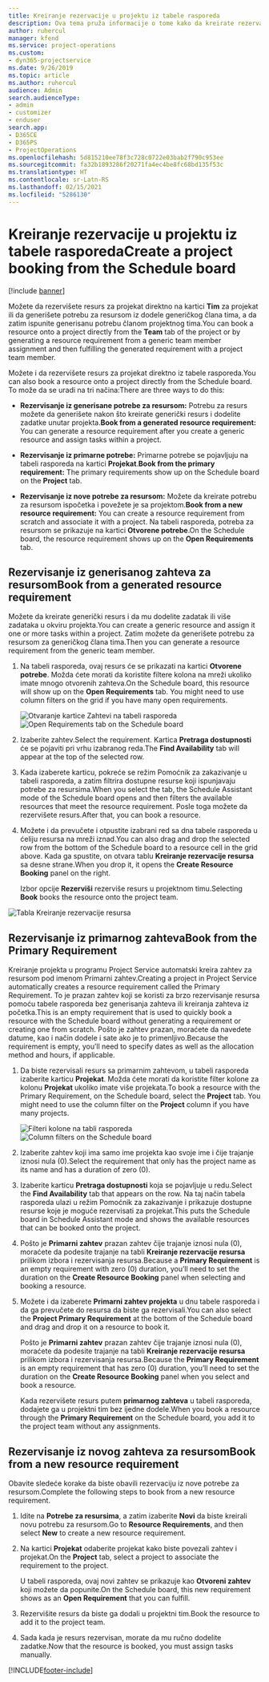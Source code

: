 ```yaml
---
title: Kreiranje rezervacije u projektu iz tabele rasporeda
description: Ova tema pruža informacije o tome kako da kreirate rezervaciju u projektu na tabeli rasporeda.
author: ruhercul
manager: kfend
ms.service: project-operations
ms.custom:
- dyn365-projectservice
ms.date: 9/26/2019
ms.topic: article
ms.author: ruhercul
audience: Admin
search.audienceType:
- admin
- customizer
- enduser
search.app:
- D365CE
- D365PS
- ProjectOperations
ms.openlocfilehash: 5d815210ee78f3c728c0722e03bab2f790c953ee
ms.sourcegitcommit: fa32b1893286f20271fa4ec4be8fc68bd135f53c
ms.translationtype: HT
ms.contentlocale: sr-Latn-RS
ms.lasthandoff: 02/15/2021
ms.locfileid: "5286130"
---
```

# <a name="create-a-project-booking-from-the-schedule-board"></a><span data-ttu-id="887e9-103">Kreiranje rezervacije u projektu iz tabele rasporeda</span><span class="sxs-lookup"><span data-stu-id="887e9-103">Create a project booking from the Schedule board</span></span>

[!include [banner](../includes/psa-now-project-operations.md)]

<span data-ttu-id="887e9-104">Možete da rezervišete resurs za projekat direktno na kartici **Tim** za projekat ili da generišete potrebu za resursom iz dodele generičkog člana tima, a da zatim ispunite generisanu potrebu članom projektnog tima.</span><span class="sxs-lookup"><span data-stu-id="887e9-104">You can book a resource onto a project directly from the **Team** tab of the project or by generating a resource requirement from a generic team member assignment and then fulfilling the generated requirement with a project team member.</span></span>

<span data-ttu-id="887e9-105">Možete i da rezervišete resurs za projekat direktno iz tabele rasporeda.</span><span class="sxs-lookup"><span data-stu-id="887e9-105">You can also book a resource onto a project directly from the Schedule board.</span></span> <span data-ttu-id="887e9-106">To može da se uradi na tri načina:</span><span class="sxs-lookup"><span data-stu-id="887e9-106">There are three ways to do this:</span></span>

- <span data-ttu-id="887e9-107">**Rezervisanje iz generisane potrebe za resursom:** Potrebu za resurs možete da generišete nakon što kreirate generički resurs i dodelite zadatke unutar projekta.</span><span class="sxs-lookup"><span data-stu-id="887e9-107">**Book from a generated resource requirement:** You can generate a resource requirement after you create a generic resource and assign tasks within a project.</span></span>

- <span data-ttu-id="887e9-108">**Rezervisanje iz primarne potrebe:** Primarne potrebe se pojavljuju na tabeli rasporeda na kartici **Projekat**.</span><span class="sxs-lookup"><span data-stu-id="887e9-108">**Book from the primary requirement:** The primary requirements show up on the Schedule board on the **Project** tab.</span></span> 

- <span data-ttu-id="887e9-109">**Rezervisanje iz nove potrebe za resursom:** Možete da kreirate potrebu za resursom ispočetka i povežete je sa projektom.</span><span class="sxs-lookup"><span data-stu-id="887e9-109">**Book from a new resource requirement:** You can create a resource requirement from scratch and associate it with a project.</span></span> <span data-ttu-id="887e9-110">Na tabeli rasporeda, potreba za resursom se prikazuje na kartici **Otvorene potrebe**.</span><span class="sxs-lookup"><span data-stu-id="887e9-110">On the Schedule board, the resource requirement shows up on the **Open Requirements** tab.</span></span>

## <a name="book-from-a-generated-resource-requirement"></a><span data-ttu-id="887e9-111">Rezervisanje iz generisanog zahteva za resursom</span><span class="sxs-lookup"><span data-stu-id="887e9-111">Book from a generated resource requirement</span></span>

<span data-ttu-id="887e9-112">Možete da kreirate generički resurs i da mu dodelite zadatak ili više zadataka u okviru projekta.</span><span class="sxs-lookup"><span data-stu-id="887e9-112">You can create a generic resource and assign it one or more tasks within a project.</span></span> <span data-ttu-id="887e9-113">Zatim možete da generišete potrebu za resursom za generičkog člana tima.</span><span class="sxs-lookup"><span data-stu-id="887e9-113">Then you can generate a resource requirement from the generic team member.</span></span> 

1.  <span data-ttu-id="887e9-114">Na tabeli rasporeda, ovaj resurs će se prikazati na kartici **Otvorene potrebe**. Možda ćete morati da koristite filtere kolona na mreži ukoliko imate mnogo otvorenih zahteva.</span><span class="sxs-lookup"><span data-stu-id="887e9-114">On the Schedule board, this resource will show up on the **Open Requirements** tab. You might need to use column filters on the grid if you have many open requirements.</span></span> 

    <span data-ttu-id="887e9-115">![Otvaranje kartice Zahtevi na tabeli rasporeda](media/FAQ-Project-Booking-Schedule-Board-1.png "Snimak ekrana tabele rezervacija i dodela")</span><span class="sxs-lookup"><span data-stu-id="887e9-115">![Open Requirements tab on the Schedule board](media/FAQ-Project-Booking-Schedule-Board-1.png "Screenshot of bookings and assignments table")</span></span>

2. <span data-ttu-id="887e9-116">Izaberite zahtev.</span><span class="sxs-lookup"><span data-stu-id="887e9-116">Select the requirement.</span></span> <span data-ttu-id="887e9-117">Kartica **Pretraga dostupnosti** će se pojaviti pri vrhu izabranog reda.</span><span class="sxs-lookup"><span data-stu-id="887e9-117">The **Find Availability** tab will appear at the top of the selected row.</span></span>
 
3. <span data-ttu-id="887e9-118">Kada izaberete karticu, pokreće se režim Pomoćnik za zakazivanje u tabeli rasporeda, a zatim filtrira dostupne resurse koji ispunjavaju potrebe za resursima.</span><span class="sxs-lookup"><span data-stu-id="887e9-118">When you select the tab, the Schedule Assistant mode of the Schedule board opens and then filters the available resources that meet the resource requirement.</span></span> <span data-ttu-id="887e9-119">Posle toga možete da rezervišete resurs.</span><span class="sxs-lookup"><span data-stu-id="887e9-119">After that, you can book a resource.</span></span>

4. <span data-ttu-id="887e9-120">Možete i da prevučete i otpustite izabrani red sa dna tabele rasporeda u ćeliju resursa na mreži iznad.</span><span class="sxs-lookup"><span data-stu-id="887e9-120">You can also drag and drop the selected row from the bottom of the Schedule board to a resource cell in the grid above.</span></span> <span data-ttu-id="887e9-121">Kada ga spustite, on otvara tablu **Kreiranje rezervacije resursa** sa desne strane.</span><span class="sxs-lookup"><span data-stu-id="887e9-121">When you drop it, it opens the **Create Resource Booking** panel on the right.</span></span>

    <span data-ttu-id="887e9-122">Izbor opcije **Rezerviši** rezerviše resurs u projektnom timu.</span><span class="sxs-lookup"><span data-stu-id="887e9-122">Selecting **Book** books the resource onto the project team.</span></span>

![Tabla Kreiranje rezervacije resursa](media/FAQ-Project-Booking-Schedule-Board-6.png "")
 

## <a name="book-from-the-primary-requirement"></a><span data-ttu-id="887e9-124">Rezervisanje iz primarnog zahteva</span><span class="sxs-lookup"><span data-stu-id="887e9-124">Book from the Primary Requirement</span></span>

<span data-ttu-id="887e9-125">Kreiranje projekta u programu Project Service automatski kreira zahtev za resursom pod imenom Primarni zahtev.</span><span class="sxs-lookup"><span data-stu-id="887e9-125">Creating a project in Project Service automatically creates a resource requirement called the Primary Requirement.</span></span> <span data-ttu-id="887e9-126">To je prazan zahtev koji se koristi za brzo rezervisanje resursa pomoću tabele rasporeda bez generisanja zahteva ili kreiranja zahteva iz početka.</span><span class="sxs-lookup"><span data-stu-id="887e9-126">This is an empty requirement that is used to quickly book a resource with the Schedule board without generating a requirement or creating one from scratch.</span></span> <span data-ttu-id="887e9-127">Pošto je zahtev prazan, moraćete da navedete datume, kao i način dodele i sate ako je to primenljivo.</span><span class="sxs-lookup"><span data-stu-id="887e9-127">Because the requirement is empty, you’ll need to specify dates as well as the allocation method and hours, if applicable.</span></span> 

1. <span data-ttu-id="887e9-128">Da biste rezervisali resurs sa primarnim zahtevom, u tabeli rasporeda izaberite karticu **Projekat**. Možda ćete morati da koristite filter kolone za kolonu **Projekat** ukoliko imate više projekata.</span><span class="sxs-lookup"><span data-stu-id="887e9-128">To book a resource with the Primary Requirement, on the Schedule board, select the **Project** tab. You might need to use the column filter on the **Project** column if you have many projects.</span></span>

   <span data-ttu-id="887e9-129">![Filteri kolone na tabli rasporeda](media/FAQ-Project-Booking-Schedule-Board-2.png "Snimak ekrana tabele rezervacija i dodela")</span><span class="sxs-lookup"><span data-stu-id="887e9-129">![Column filters on the Schedule board](media/FAQ-Project-Booking-Schedule-Board-2.png "Screenshot of bookings and assignments table")</span></span>

2. <span data-ttu-id="887e9-130">Izaberite zahtev koji ima samo ime projekta kao svoje ime i čije trajanje iznosi nula (0).</span><span class="sxs-lookup"><span data-stu-id="887e9-130">Select the requirement that only has the project name as its name and has a duration of zero (0).</span></span>

3. <span data-ttu-id="887e9-131">Izaberite karticu **Pretraga dostupnosti** koja se pojavljuje u redu.</span><span class="sxs-lookup"><span data-stu-id="887e9-131">Select the **Find Availability** tab that appears on the row.</span></span> <span data-ttu-id="887e9-132">Na taj način tabela rasporeda ulazi u režim Pomoćnik za zakazivanje i prikazuje dostupne resurse koje je moguće rezervisati za projekat.</span><span class="sxs-lookup"><span data-stu-id="887e9-132">This puts the Schedule board in Schedule Assistant mode and shows the available resources that can be booked onto the project.</span></span>

4. <span data-ttu-id="887e9-133">Pošto je **Primarni zahtev** prazan zahtev čije trajanje iznosi nula (0), moraćete da podesite trajanje na tabli **Kreiranje rezervacije resursa** prilikom izbora i rezervisanja resursa.</span><span class="sxs-lookup"><span data-stu-id="887e9-133">Because a **Primary Requirement** is an empty requirement with zero (0) duration, you’ll need to set the duration on the **Create Resource Booking** panel when selecting and booking a resource.</span></span>

5. <span data-ttu-id="887e9-134">Možete i da izaberete **Primarni zahtev projekta** u dnu tabele rasporeda i da ga prevučete do resursa da biste ga rezervisali.</span><span class="sxs-lookup"><span data-stu-id="887e9-134">You can also select the **Project Primary Requirement** at the bottom of the Schedule board and drag and drop it on a resource to book it.</span></span>
 
    <span data-ttu-id="887e9-135">Pošto je **Primarni zahtev** prazan zahtev čije trajanje iznosi nula (0), moraćete da podesite trajanje na tabli **Kreiranje rezervacije resursa** prilikom izbora i rezervisanja resursa.</span><span class="sxs-lookup"><span data-stu-id="887e9-135">Because the **Primary Requirement** is an empty requirement that has zero (0) duration, you’ll need to set the duration on the **Create Resource Booking** panel when you select and book a resource.</span></span>
 
    <span data-ttu-id="887e9-136">Kada rezervišete resurs putem **primarnog zahteva** u tabeli rasporeda, dodajete ga u projektni tim bez ijedne dodele.</span><span class="sxs-lookup"><span data-stu-id="887e9-136">When you book a resource through the **Primary Requirement** on the Schedule board, you add it to the project team without any assignments.</span></span>
 
## <a name="book-from-a-new-resource-requirement"></a><span data-ttu-id="887e9-137">Rezervisanje iz novog zahteva za resursom</span><span class="sxs-lookup"><span data-stu-id="887e9-137">Book from a new resource requirement</span></span>
<span data-ttu-id="887e9-138">Obavite sledeće korake da biste obavili rezervaciju iz nove potrebe za resursom.</span><span class="sxs-lookup"><span data-stu-id="887e9-138">Complete the following steps to book from a new resource requirement.</span></span> 

1. <span data-ttu-id="887e9-139">Idite na **Potrebe za resursima**, a zatim izaberite **Novi** da biste kreirali novu potrebu za resursom.</span><span class="sxs-lookup"><span data-stu-id="887e9-139">Go to **Resource Requirements**, and then select **New** to create a new resource requirement.</span></span>

2. <span data-ttu-id="887e9-140">Na kartici **Projekat** odaberite projekat kako biste povezali zahtev i projekat.</span><span class="sxs-lookup"><span data-stu-id="887e9-140">On the **Project** tab, select a project to associate the requirement to the project.</span></span>
 
    <span data-ttu-id="887e9-141">U tabeli rasporeda, ovaj novi zahtev se prikazuje kao **Otvoreni zahtev** koji možete da popunite.</span><span class="sxs-lookup"><span data-stu-id="887e9-141">On the Schedule board, this new requirement shows as an **Open Requirement** that you can fulfill.</span></span>

3. <span data-ttu-id="887e9-142">Rezervišite resurs da biste ga dodali u projektni tim.</span><span class="sxs-lookup"><span data-stu-id="887e9-142">Book the resource to add it to the project team.</span></span>

4. <span data-ttu-id="887e9-143">Sada kada je resurs rezervisan, morate da mu ručno dodelite zadatke.</span><span class="sxs-lookup"><span data-stu-id="887e9-143">Now that the resource is booked, you must assign tasks manually.</span></span>



[!INCLUDE[footer-include](../includes/footer-banner.md)]